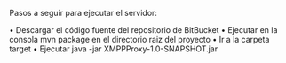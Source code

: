 Pasos a seguir para ejecutar el servidor:

•	Descargar el código fuente del repositorio de BitBucket
•	Ejecutar en la consola mvn package en el directorio raiz del proyecto
•	Ir a la carpeta target
•	Ejecutar java -jar XMPPProxy-1.0-SNAPSHOT.jar

